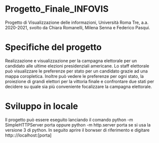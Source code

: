 # Progetto_Finale_INFOVIS
Progetto di Visualizzazione delle informazioni, Università Roma Tre, a.a. 2020-2021, svolto da Chiara Romanelli, Milena Senna e Federico Pasqui.

# Specifiche del progetto
Realizzazione e visualizzazione per la campagna elettorale per un candidato alle ultime elezioni presidenziali americane. Lo staff elettorale può visualizzare le preferenze per stato per un candidato grazie ad una mappa coropletica. Inoltre può vedere le preferenze per ogni stato, la proiezione di grandi elettori per la vittoria finale e confrontare due stati per decidere su quale sia più conveniente focalizzare la campagna elettorale.

# Sviluppo in locale
Il progetto può essere eseguito lanciando il comando python -m SimpleHTTPServer porta oppure python -m http.server porta se si usa la versione 3 di python. In seguito aprire il borwser di riferimento e digitare http:://localhost:[porta]

